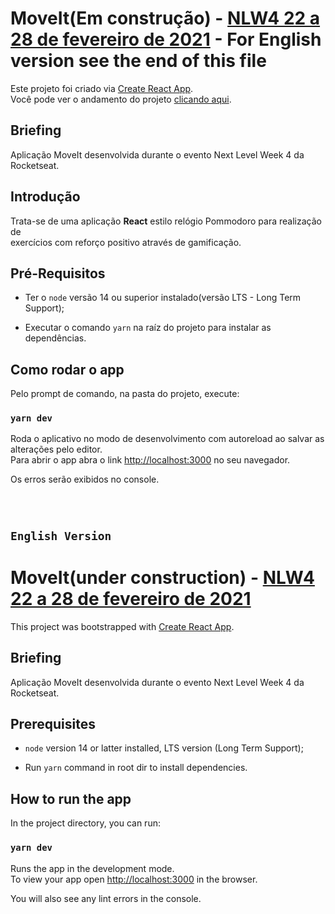 # MoveIt(Em construção) - [NLW4 22 a 28 de fevereiro de 2021](https://nextlevelweek.com/) - For English version see the end of this file

Este projeto foi criado via [Create React App](https://github.com/facebook/create-react-app).  
Você pode ver o andamento do projeto [clicando aqui](http://thomasvieira-moveit-nlw4.herokuapp.com/).  


## Briefing
Aplicação MoveIt desenvolvida durante o evento Next Level Week 4 da Rocketseat.


## Introdução

Trata-se de uma aplicação **React** estilo relógio Pommodoro para realização de   
exercícios com reforço positivo através de gamificação.


## Pré-Requisitos

*  Ter o `node` versão 14 ou superior instalado(versão LTS - Long Term Support);

*  Executar o comando `yarn` na raíz do projeto para instalar as dependências.



## Como rodar o app

Pelo prompt de comando, na pasta do projeto, execute:


### `yarn dev`

Roda o aplicativo no modo de desenvolvimento com autoreload ao salvar as alterações pelo editor.\
Para abrir o app abra o link [http://localhost:3000](http://localhost:3000) no seu navegador.

Os erros serão exibidos no console.



` `  
` `  
## `English Version `

# MoveIt(under construction) - [NLW4 22 a 28 de fevereiro de 2021](https://nextlevelweek.com/)

This project was bootstrapped with [Create React App](https://github.com/facebook/create-react-app).


## Briefing
Aplicação MoveIt desenvolvida durante o evento Next Level Week 4 da Rocketseat.


## Prerequisites

*  `node` version 14 or latter installed, LTS version (Long Term Support);

*  Run `yarn` command in root dir to install dependencies.



## How to run the app

In the project directory, you can run:


### `yarn dev`

Runs the app in the development mode.\
To view your app open [http://localhost:3000](http://localhost:3000) in the browser.

You will also see any lint errors in the console.



